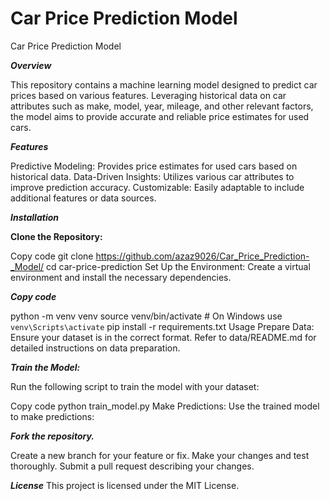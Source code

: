 ﻿# Car Price Prediction Model
 
Car Price Prediction Model

***Overview***

This repository contains a machine learning model designed to predict car prices based on various features. Leveraging historical data on car attributes such as make, model, year, mileage, and other relevant factors, the model aims to provide accurate and reliable price estimates for used cars.

***Features***

Predictive Modeling: Provides price estimates for used cars based on historical data.
Data-Driven Insights: Utilizes various car attributes to improve prediction accuracy.
Customizable: Easily adaptable to include additional features or data sources.


***Installation***

****Clone the Repository:****

Copy code
git clone https://github.com/azaz9026/Car_Price_Prediction-_Model/
cd car-price-prediction
Set Up the Environment:
Create a virtual environment and install the necessary dependencies.


***Copy code***

python -m venv venv
source venv/bin/activate  # On Windows use `venv\Scripts\activate`
pip install -r requirements.txt
Usage
Prepare Data:
Ensure your dataset is in the correct format. Refer to data/README.md for detailed instructions on data preparation.

***Train the Model:***

Run the following script to train the model with your dataset:

Copy code
python train_model.py
Make Predictions:
Use the trained model to make predictions:


***Fork the repository.***

Create a new branch for your feature or fix.
Make your changes and test thoroughly.
Submit a pull request describing your changes.

***License***
This project is licensed under the MIT License.
